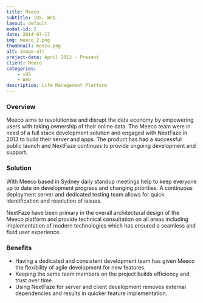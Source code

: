 ```yaml
---
title: Meeco
subtitle: iOS, Web
layout: default
modal-id: 2
date: 2014-07-17
img: meeco_2.png
thumbnail: meeco.png
alt: image-alt
project-date: April 2013 - Present
client: Meeco
categories: 
    - iOS
    - Web
description: Life Management Platform
---
```


### Overview

Meeco aims to revolutionise and disrupt the data economy by empowering users with taking ownership of their online data. The Meeco team were in need of a full stack development  solution and engaged with NextFaze in 2013 to build their server and apps. The product has had a successful public launch and NextFaze continues to provide ongoing development and support.

### Solution

With Meeco based in Sydney daily standup meetings help to keep everyone up to date on development progress and changing priorities. A continuous deployment server and dedicated testing team allows for quick identification and resolution of issues.

NextFaze have been primary in the overall architectural design of the Meeco platform and provide technical consultation on all areas including implementation of modern technologies which has ensured a seamless and fluid user experience.

### Benefits

* Having a dedicated and consistent development team has given Meeco the flexibility of agile development for new features.
* Keeping the same team members on the project builds efficiency and trust over time.
* Using NextFaze for server and client development removes external dependencies and results in quicker feature implementation.